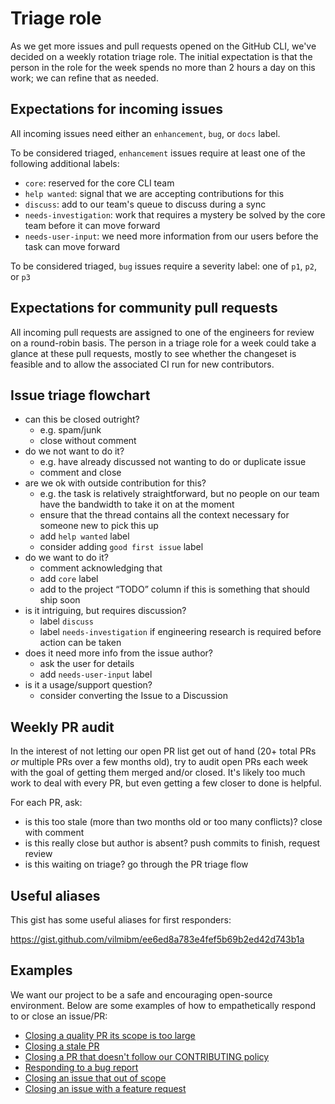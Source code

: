 # Triage role

As we get more issues and pull requests opened on the GitHub CLI, we've decided on a weekly rotation
triage role. The initial expectation is that the person in the role for the week spends no more than
2 hours a day on this work; we can refine that as needed.

## Expectations for incoming issues

All incoming issues need either an `enhancement`, `bug`, or `docs` label.

To be considered triaged, `enhancement` issues require at least one of the following additional labels:

- `core`: reserved for the core CLI team
- `help wanted`: signal that we are accepting contributions for this
- `discuss`: add to our team's queue to discuss during a sync
- `needs-investigation`: work that requires a mystery be solved by the core team before it can move forward
- `needs-user-input`: we need more information from our users before the task can move forward

To be considered triaged, `bug` issues require a severity label: one of `p1`, `p2`, or `p3`

## Expectations for community pull requests

All incoming pull requests are assigned to one of the engineers for review on a round-robin basis.
The person in a triage role for a week could take a glance at these pull requests, mostly to see whether
the changeset is feasible and to allow the associated CI run for new contributors.

## Issue triage flowchart

- can this be closed outright?
  - e.g. spam/junk
  - close without comment
- do we not want to do it?
  - e.g. have already discussed not wanting to do or duplicate issue
  - comment and close
- are we ok with outside contribution for this?
  - e.g. the task is relatively straightforward, but no people on our team have the bandwidth to take it on at the moment
  - ensure that the thread contains all the context necessary for someone new to pick this up
  - add `help wanted` label
  - consider adding `good first issue` label
- do we want to do it?
  - comment acknowledging that
  - add `core` label
  - add to the project “TODO” column if this is something that should ship soon
- is it intriguing, but requires discussion?
  - label `discuss`
  - label `needs-investigation` if engineering research is required before action can be taken
- does it need more info from the issue author?
  - ask the user for details
  - add `needs-user-input` label
- is it a usage/support question?
  - consider converting the Issue to a Discussion

## Weekly PR audit

In the interest of not letting our open PR list get out of hand (20+ total PRs _or_ multiple PRs
over a few months old), try to audit open PRs each week with the goal of getting them merged and/or
closed. It's likely too much work to deal with every PR, but even getting a few closer to done is
helpful.

For each PR, ask:

- is this too stale (more than two months old or too many conflicts)? close with comment
- is this really close but author is absent? push commits to finish, request review
- is this waiting on triage? go through the PR triage flow

## Useful aliases

This gist has some useful aliases for first responders:

https://gist.github.com/vilmibm/ee6ed8a783e4fef5b69b2ed42d743b1a

## Examples

We want our project to be a safe and encouraging open-source environment. Below are some examples
of how to empathetically respond to or close an issue/PR:

- [Closing a quality PR its scope is too large](https://github.com/cli/cli/pull/1161)
- [Closing a stale PR](https://github.com/cli/cli/pull/557#issuecomment-639077269)
- [Closing a PR that doesn't follow our CONTRIBUTING policy](https://github.com/cli/cli/pull/864)
- [Responding to a bug report](https://github.com/desktop/desktop/issues/9195#issuecomment-592243129)
- [Closing an issue that out of scope](https://github.com/cli/cli/issues/777#issuecomment-612926229)
- [Closing an issue with a feature request](https://github.com/desktop/desktop/issues/9722#issuecomment-625461766)
